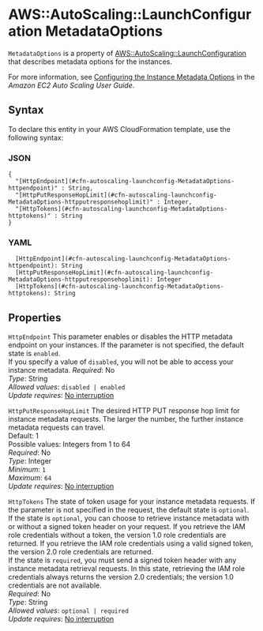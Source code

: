 # AWS::AutoScaling::LaunchConfiguration MetadataOptions<a name="aws-properties-autoscaling-launchconfig-MetadataOptions"></a>

 `MetadataOptions` is a property of [AWS::AutoScaling::LaunchConfiguration](https://docs.aws.amazon.com/AWSCloudFormation/latest/UserGuide/aws-properties-as-launchconfig.html) that describes metadata options for the instances\.

For more information, see [Configuring the Instance Metadata Options](https://docs.aws.amazon.com/autoscaling/ec2/userguide/create-launch-config.html#launch-configurations-imds) in the *Amazon EC2 Auto Scaling User Guide*\.

## Syntax<a name="aws-properties-autoscaling-launchconfig-MetadataOptions-syntax"></a>

To declare this entity in your AWS CloudFormation template, use the following syntax:

### JSON<a name="aws-properties-autoscaling-launchconfig-MetadataOptions-syntax.json"></a>

```
{
  "[HttpEndpoint](#cfn-autoscaling-launchconfig-MetadataOptions-httpendpoint)" : String,
  "[HttpPutResponseHopLimit](#cfn-autoscaling-launchconfig-MetadataOptions-httpputresponsehoplimit)" : Integer,
  "[HttpTokens](#cfn-autoscaling-launchconfig-MetadataOptions-httptokens)" : String
}
```

### YAML<a name="aws-properties-autoscaling-launchconfig-MetadataOptions-syntax.yaml"></a>

```
  [HttpEndpoint](#cfn-autoscaling-launchconfig-MetadataOptions-httpendpoint): String
  [HttpPutResponseHopLimit](#cfn-autoscaling-launchconfig-MetadataOptions-httpputresponsehoplimit): Integer
  [HttpTokens](#cfn-autoscaling-launchconfig-MetadataOptions-httptokens): String
```

## Properties<a name="aws-properties-autoscaling-launchconfig-MetadataOptions-properties"></a>

`HttpEndpoint`  <a name="cfn-autoscaling-launchconfig-MetadataOptions-httpendpoint"></a>
This parameter enables or disables the HTTP metadata endpoint on your instances\. If the parameter is not specified, the default state is `enabled`\.  
If you specify a value of `disabled`, you will not be able to access your instance metadata\. 
*Required*: No  
*Type*: String  
*Allowed values*: `disabled | enabled`  
*Update requires*: [No interruption](https://docs.aws.amazon.com/AWSCloudFormation/latest/UserGuide/using-cfn-updating-stacks-update-behaviors.html#update-no-interrupt)

`HttpPutResponseHopLimit`  <a name="cfn-autoscaling-launchconfig-MetadataOptions-httpputresponsehoplimit"></a>
The desired HTTP PUT response hop limit for instance metadata requests\. The larger the number, the further instance metadata requests can travel\.  
Default: 1  
Possible values: Integers from 1 to 64  
*Required*: No  
*Type*: Integer  
*Minimum*: `1`  
*Maximum*: `64`  
*Update requires*: [No interruption](https://docs.aws.amazon.com/AWSCloudFormation/latest/UserGuide/using-cfn-updating-stacks-update-behaviors.html#update-no-interrupt)

`HttpTokens`  <a name="cfn-autoscaling-launchconfig-MetadataOptions-httptokens"></a>
The state of token usage for your instance metadata requests\. If the parameter is not specified in the request, the default state is `optional`\.  
If the state is `optional`, you can choose to retrieve instance metadata with or without a signed token header on your request\. If you retrieve the IAM role credentials without a token, the version 1\.0 role credentials are returned\. If you retrieve the IAM role credentials using a valid signed token, the version 2\.0 role credentials are returned\.  
If the state is `required`, you must send a signed token header with any instance metadata retrieval requests\. In this state, retrieving the IAM role credentials always returns the version 2\.0 credentials; the version 1\.0 credentials are not available\.  
*Required*: No  
*Type*: String  
*Allowed values*: `optional | required`  
*Update requires*: [No interruption](https://docs.aws.amazon.com/AWSCloudFormation/latest/UserGuide/using-cfn-updating-stacks-update-behaviors.html#update-no-interrupt)
